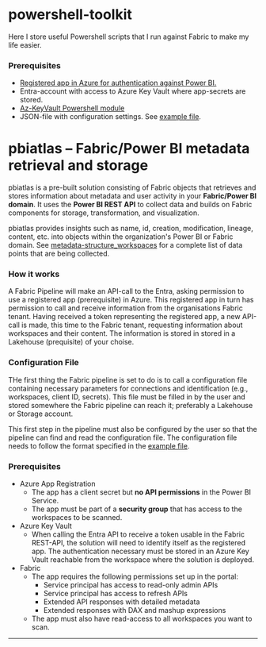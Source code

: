 # powershell-toolkit
Here I store useful Powershell scripts that I run against Fabric to make my life easier.

### Prerequisites
- [Registered app in Azure for authentication against Power BI.](https://learn.microsoft.com/en-us/power-bi/developer/embedded/register-app)
- Entra-account with access to Azure Key Vault where app-secrets are stored.
- [Az-KeyVault Powershell module](https://www.powershellgallery.com/packages/Az.Keyvault/6.3.2)
- JSON-file with configuration settings. See [example file](/powershell-toolkit/powershell-toolkit-configuration-file.json).


# pbiatlas –  Fabric/Power BI metadata retrieval and storage
pbiatlas is a pre-built solution consisting of Fabric objects that retrieves and stores information about metadata and user activity in your **Fabric/Power BI domain**. It uses the **Power BI REST API** to collect data and builds on Fabric components for storage, transformation, and visualization.

pbiatlas provides insights such as name, id, creation, modification, lineage, content, etc. into objects within the organization's Power BI or Fabric domain. See [metadata-structure_workspaces](/pbiatlas/metadata-structure_workspaces.txt) for a complete list of data points that are being collected.

### How it works

A Fabric Pipeline will make an API-call to the Entra, asking permission to use a registered app (prerequisite) in Azure. This registered app in turn has permission to call and receive information from the organisations Fabric tenant. Having received a token representing the registered app, a new API-call is made, this time to the Fabric tenant, requesting information about workspaces and their content. The information is stored in stored in a Lakehouse (prequisite) of your choise.

### Configuration File
THe first thing the Fabric pipeline is set to do is to call a configuration file containing necessary parameters for connections and identification (e.g., workspaces, client ID, secrets). This file must be filled in by the user and stored somewhere the Fabric pipeline can reach it; preferably a Lakehouse or Storage account.

This first step in the pipeline must also be configured by the user so that the pipeline can find and read the configuration file. The configuration file needs to follow the format specified in the [example file](/pbiatlas/configuration-file.json).

### Prerequisites
- Azure App Registration
    - The app has a client secret but **no API permissions** in the Power BI Service.
    - The app must be part of a **security group** that has access to the workspaces to be scanned.
- Azure Key Vault
    - When calling the Entra API to receive a token usable in the Fabric REST-API, the solution will need to identify itself as the registered app. The authentication necessary must be stored in an Azure Key Vault reachable from the workspace where the solution is deployed.
- Fabric
    - The app requires the following permissions set up in the portal:
        - Service principal has access to read-only admin APIs  
        - Service principal has access to refresh APIs  
        - Extended API responses with detailed metadata  
        - Extended responses with DAX and mashup expressions
    - The app must also have read-access to all workspaces you want to scan.

---